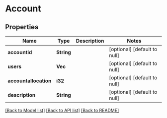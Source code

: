 # Account

## Properties
Name | Type | Description | Notes
------------ | ------------- | ------------- | -------------
**accountid** | **String** |  | [optional] [default to null]
**users** | **Vec<String>** |  | [optional] [default to null]
**accountallocation** | **i32** |  | [optional] [default to null]
**description** | **String** |  | [optional] [default to null]

[[Back to Model list]](../README.md#documentation-for-models) [[Back to API list]](../README.md#documentation-for-api-endpoints) [[Back to README]](../README.md)


